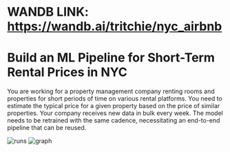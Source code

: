 # WANDB LINK: https://wandb.ai/tritchie/nyc_airbnb

# Build an ML Pipeline for Short-Term Rental Prices in NYC
You are working for a property management company renting rooms and properties for short periods of 
time on various rental platforms. You need to estimate the typical price for a given property based 
on the price of similar properties. Your company receives new data in bulk every week. The model needs 
to be retrained with the same cadence, necessitating an end-to-end pipeline that can be reused.

![runs](https://github.com/user-attachments/assets/711ba74e-32c8-43ac-a03a-92d0e8119104)
![graph](https://github.com/user-attachments/assets/b42f58c2-38f5-4f2a-acdd-58d6eb5e9f4d)
